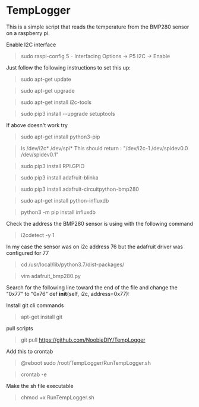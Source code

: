 <h1>TempLogger</h1>

This is a simple script that reads the temperature from the BMP280 sensor on a raspberry pi.

Enable I2C interface
> sudo raspi-config
5 - Interfacing Options -> P5 I2C -> Enable

Just follow the following instructions to set this up:
> sudo apt-get update

> sudo apt-get upgrade

> sudo apt-get install i2c-tools

> sudo pip3 install --upgrade setuptools

If above doesn't work try
> sudo apt-get install python3-pip

> ls /dev/i2c* /dev/spi*
> This should return : 
"/dev/i2c-1  /dev/spidev0.0  /dev/spidev0.1"

> sudo pip3 install RPI.GPIO

> sudo pip3 install adafruit-blinka

> sudo pip3 install adafruit-circuitpython-bmp280

> sudo apt-get install python-influxdb

> python3 -m pip install influxdb

Check the address the BMP280 sensor is using with the following command

> i2cdetect -y 1

In my case the sensor was on i2c address 76 but the adafruit driver was configured for 77

> cd /usr/local/lib/python3.7/dist-packages/

> vim adafruit_bmp280.py

Search for the following line toward the end of the file and change the "0x77" to "0x76"
  def __init__(self, i2c, address=0x77):

Install git cli commands
> apt-get install git

pull scripts
>git pull https://github.com/NoobieDIY/TempLogger

Add this to crontab
> @reboot sudo /root/TempLogger/RunTempLogger.sh

> crontab -e

Make the sh file executable
> chmod +x RunTempLogger.sh
